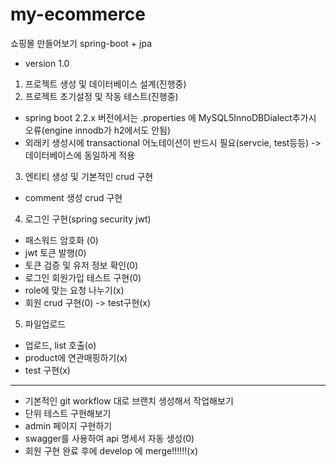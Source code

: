 # **my-ecommerce**
쇼핑몰 만들어보기
spring-boot + jpa
- version 1.0
1. 프로젝트 생성 및 데이터베이스 설계(진행중)
2. 프로젝트 초기설정 및 작동 테스트(진행중)
- spring boot 2.2.x 버전에서는 .properties 에 MySQL5InnoDBDialect추가시 오류(engine innodb가 h2에서도 안됨)
- 외래키 생성시에 transactional 어노테이션이 반드시 필요(servcie, test등등) -> 데이터베이스에 동일하게 적용
3. 엔티티 생성 및 기본적인 crud 구현
- comment 생성 crud 구현
4. 로그인 구현(spring security jwt)
 - 패스워드 암호화 (0)
 - jwt 토큰 발행(0)
 - 토큰 검증 및 유저 정보 확인(0)
 - 로그인 회원가입 테스트 구현(0)
 - role에 맞는 요청 나누기(x)
 - 회원 crud 구현(0) -> test구현(x)
5. 파일업로드 
 - 업로드, list 호출(o)
 - product에 연관매핑하기(x)
 - test 구현(x)

***
- 기본적인 git workflow 대로 브랜치 생성해서 작업해보기 
- 단위 테스트 구현해보기
- admin 페이지 구현하기
- swagger를 사용하여 api 명세서 자동 생성(0)
- 회원 구현 완료 후에 develop 에 merge!!!!!!(x)

